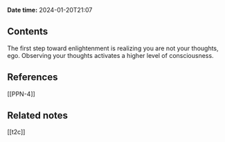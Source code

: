 **Date time:** 2024-01-20T21:07
## Contents
The first step toward enlightenment is realizing you are not your thoughts, ego. Observing your thoughts activates a higher level of consciousness.

## References
[[PPN-4]]
## Related notes
[[t2c]]

